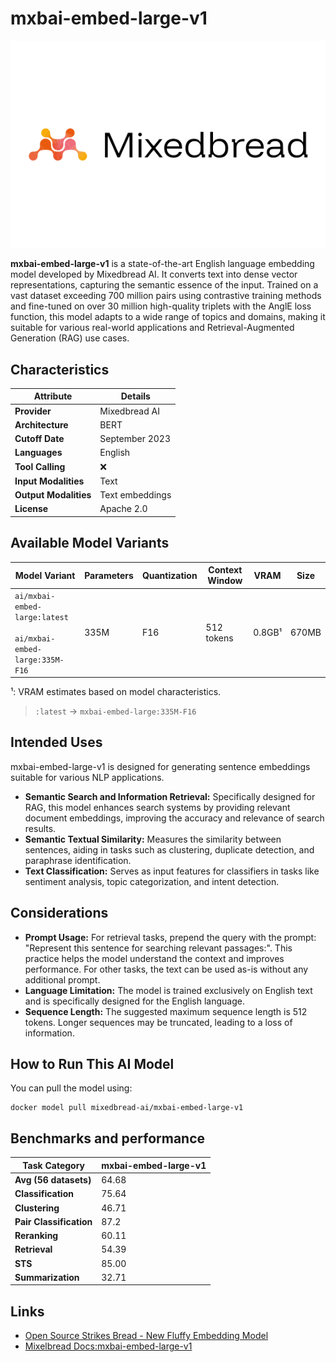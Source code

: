 # mxbai-embed-large-v1

![logo](https://github.com/docker/model-cards/raw/refs/heads/main/logos/mixelbread-280x184-overview@2x.svg)

**mxbai-embed-large-v1** is a state-of-the-art English language embedding model developed by Mixedbread AI. It converts text into dense vector representations, capturing the semantic essence of the input. Trained on a vast dataset exceeding 700 million pairs using contrastive training methods and fine-tuned on over 30 million high-quality triplets with the AnglE loss function, this model adapts to a wide range of topics and domains, making it suitable for various real-world applications and Retrieval-Augmented Generation (RAG) use cases.


## Characteristics

| Attribute             | Details          |
|---------------------- |------------------|
| **Provider**          | Mixedbread AI    |
| **Architecture**      | BERT             |
| **Cutoff Date**       | September 2023   |
| **Languages**         | English          |
| **Tool Calling**      | ❌               |
| **Input Modalities**  | Text             |
| **Output Modalities** | Text embeddings  |
| **License**           | Apache 2.0       |

## Available Model Variants

| Model Variant                                                 | Parameters | Quantization   | Context Window | VRAM      | Size   | 
|-------------------------------------------------------------- |----------- |--------------- |--------------- |---------- |------- |
| `ai/mxbai-embed-large:latest`<br><br>`ai/mxbai-embed-large:335M-F16` | 335M       | F16            | 512 tokens     | 0.8GB¹    | 670MB  | 

¹: VRAM estimates based on model characteristics.

> `:latest` → `mxbai-embed-large:335M-F16`

## Intended Uses

mxbai-embed-large-v1 is designed for generating sentence embeddings suitable for various NLP applications.

- **Semantic Search and Information Retrieval:** Specifically designed for RAG, this model enhances search systems by providing relevant document embeddings, improving the accuracy and relevance of search results.
- **Semantic Textual Similarity:** Measures the similarity between sentences, aiding in tasks such as clustering, duplicate detection, and paraphrase identification.
- **Text Classification:** Serves as input features for classifiers in tasks like sentiment analysis, topic categorization, and intent detection.


## Considerations

- **Prompt Usage:** For retrieval tasks, prepend the query with the prompt: "Represent this sentence for searching relevant passages:". This practice helps the model understand the context and improves performance. For other tasks, the text can be used as-is without any additional prompt.
- **Language Limitation:** The model is trained exclusively on English text and is specifically designed for the English language.
- **Sequence Length:** The suggested maximum sequence length is 512 tokens. Longer sequences may be truncated, leading to a loss of information.

## How to Run This AI Model

You can pull the model using:

```
docker model pull mixedbread-ai/mxbai-embed-large-v1
```

## Benchmarks and performance

| Task Category           | mxbai-embed-large-v1 |
|-------------------------|----------------------|
| **Avg (56 datasets)**   | 64.68                |
| **Classification**      | 75.64                |
| **Clustering**          | 46.71                |
| **Pair Classification** | 87.2                 |
| **Reranking**           | 60.11                |
| **Retrieval**           | 54.39                |
| **STS**                 | 85.00                |
| **Summarization**       | 32.71                |

## Links
- [Open Source Strikes Bread - New Fluffy Embedding Model](https://www.mixedbread.com/blog/mxbai-embed-large-v1)
- [Mixelbread Docs:mxbai-embed-large-v1](https://www.mixedbread.com/docs/embeddings/mxbai-embed-large-v1)
